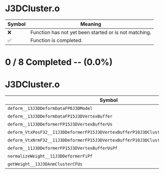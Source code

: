 # J3DCluster.o
| Symbol | Meaning 
| ------------- | ------------- 
| :x: | Function has not yet been started or is not matching. 
| :white_check_mark: | Function is completed. 


# 0 / 8 Completed -- (0.0%)
# J3DCluster.o
| Symbol | Decompiled? |
| ------------- | ------------- |
| `deform__13J3DDeformDataFP8J3DModel` | :x: |
| `deform__13J3DDeformDataFP15J3DVertexBuffer` | :x: |
| `deform__11J3DDeformerFP15J3DVertexBufferUs` | :x: |
| `deform_VtxPosF32__11J3DDeformerFP15J3DVertexBufferP10J3DClusterP13J3DClusterKeyPf` | :x: |
| `deform_VtxNrmF32__11J3DDeformerFP15J3DVertexBufferP10J3DClusterP13J3DClusterKeyPf` | :x: |
| `deform__11J3DDeformerFP15J3DVertexBufferUsPf` | :x: |
| `normalizeWeight__11J3DDeformerFiPf` | :x: |
| `getWeight__13J3DAnmClusterCFUs` | :x: |
